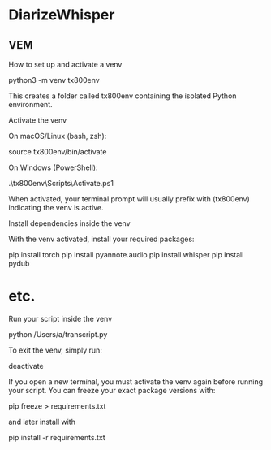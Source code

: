 # DiarizeWhisper

## VEM 

How to set up and activate a venv


python3 -m venv tx800env

This creates a folder called tx800env containing the isolated Python environment.

Activate the venv

On macOS/Linux (bash, zsh):

source tx800env/bin/activate

On Windows (PowerShell):

.\tx800env\Scripts\Activate.ps1

When activated, your terminal prompt will usually prefix with (tx800env) indicating the venv is active.

Install dependencies inside the venv

With the venv activated, install your required packages:

pip install torch
pip install pyannote.audio
pip install whisper
pip install pydub
# etc.

Run your script inside the venv

python /Users/a/transcript.py


To exit the venv, simply run:

deactivate

If you open a new terminal, you must activate the venv again before running your script.
You can freeze your exact package versions with:

pip freeze > requirements.txt

and later install with

pip install -r requirements.txt

